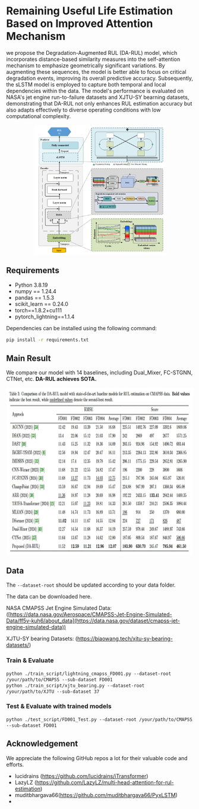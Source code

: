 # Remaining Useful Life Estimation Based on Improved Attention Mechanism
we propose the Degradation-Augmented RUL (DA-RUL) model, which incorporates distance-based similarity measures into the self-attention mechanism to emphasize geometrically significant variations. By augmenting these sequences, the model is better able to focus on critical degradation events, improving its overall predictive accuracy. Subsequently, the sLSTM model is employed to capture both temporal and local dependencies within the data. The model's performance is evaluated on NASA's jet engine run-to-failure datasets and XJTU-SY bearning datasets, demonstrating that DA-RUL not only enhances RUL estimation accuracy but also adapts effectively to diverse operating conditions with low computational complexity.

<p align="center">
  <img src=".\pics\Architecture.png" height = "350" alt="" align=center />
</p>

## Requirements

- Python 3.8.19
- numpy == 1.24.4
- pandas == 1.5.3
- scikit_learn == 0.24.0
- torch==1.8.2+cu111
- pytorch_lightning==1.1.4


Dependencies can be installed using the following command:
```bash
pip install -r requirements.txt
```

## Main Result

We compare our model with 14 baselines, including Dual_Mixer, FC-STGNN, CTNet, etc. **DA-RUL achieves SOTA.**

<p align="center">
<img src=".\pics\result.png" height = "450" alt="" align=center />
</p>

## Data
The `--dataset-root` should be updated according to your data folder. 

The data can be downloaded here.

NASA CMAPSS Jet Engine Simulated Data: ([https://data.nasa.gov/Aerospace/CMAPSS-Jet-Engine-Simulated-Data/ff5v-kuh6/about_data](https://data.nasa.gov/dataset/cmapss-jet-engine-simulated-data))

XJTU-SY bearing Datasets: (https://biaowang.tech/xjtu-sy-bearing-datasets/)

### Train & Evaluate
```
python ./train_script/lightning_cmapss_FD001.py --dataset-root /your/path/to/CMAPSS --sub-dataset FD001
python ./train_script/xjtu_bearing.py --dataset-root /your/path/to/XJTU --sub-dataset 37
```

### Test & Evaluate with trained models
```
python ./test_script/FD001_Test.py --dataset-root /your/path/to/CMAPSS --sub-dataset FD001
```
## Acknowledgement
We appreciate the following GitHub repos a lot for their valuable code and efforts.

- lucidrains (https://github.com/lucidrains/iTransformer)
- LazyLZ (https://github.com/LazyLZ/multi-head-attention-for-rul-estimation)
- muditbhargava66(https://github.com/muditbhargava66/PyxLSTM)
- 
